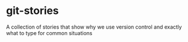 # git-stories
A collection of stories that show why we use version control and exactly what to type for common situations
